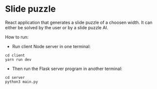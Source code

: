 # Slide puzzle

React application that generates a slide puzzle of a choosen width. It can either be solved by the user or by a slide puzzle AI.

How to run:

* Run client Node server in one terminal:
```
cd client
yarn run dev
```
* Then run the Flask server program in another terminal:
```
cd server
python3 main.py
```
